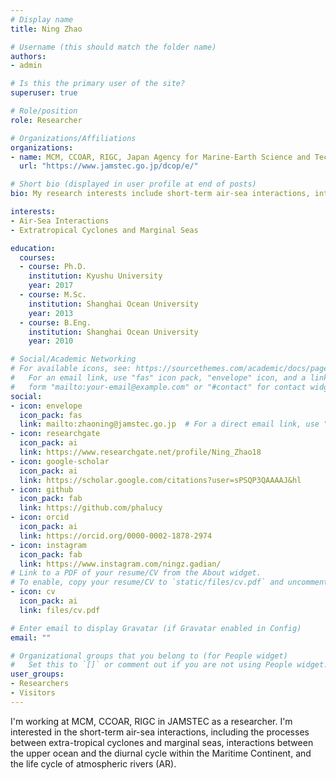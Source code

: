 ```yaml
---
# Display name
title: Ning Zhao

# Username (this should match the folder name)
authors:
- admin

# Is this the primary user of the site?
superuser: true

# Role/position
role: Researcher

# Organizations/Affiliations
organizations:
- name: MCM, CCOAR, RIGC, Japan Agency for Marine-Earth Science and Technology
  url: "https://www.jamstec.go.jp/dcop/e/"

# Short bio (displayed in user profile at end of posts)
bio: My research interests include short-term air-sea interactions, interaction between extratropical cyclones and marginal seas, the Madden-Julian Oscillation, and the diurnal cycles in Tropics.

interests:
- Air-Sea Interactions
- Extratropical Cyclones and Marginal Seas

education:
  courses:
  - course: Ph.D.
    institution: Kyushu University
    year: 2017
  - course: M.Sc.
    institution: Shanghai Ocean University
    year: 2013
  - course: B.Eng.
    institution: Shanghai Ocean University
    year: 2010

# Social/Academic Networking
# For available icons, see: https://sourcethemes.com/academic/docs/page-builder/#icons
#   For an email link, use "fas" icon pack, "envelope" icon, and a link in the
#   form "mailto:your-email@example.com" or "#contact" for contact widget.
social:
- icon: envelope
  icon_pack: fas
  link: mailto:zhaoning@jamstec.go.jp  # For a direct email link, use "mailto:test@example.org".
- icon: researchgate
  icon_pack: ai
  link: https://www.researchgate.net/profile/Ning_Zhao18
- icon: google-scholar
  icon_pack: ai
  link: https://scholar.google.com/citations?user=sPSQP3QAAAAJ&hl
- icon: github
  icon_pack: fab
  link: https://github.com/phalucy
- icon: orcid
  icon_pack: ai
  link: https://orcid.org/0000-0002-1878-2974
- icon: instagram
  icon_pack: fab
  link: https://www.instagram.com/ningz.gadian/
# Link to a PDF of your resume/CV from the About widget.
# To enable, copy your resume/CV to `static/files/cv.pdf` and uncomment the lines below.
- icon: cv
  icon_pack: ai
  link: files/cv.pdf

# Enter email to display Gravatar (if Gravatar enabled in Config)
email: ""

# Organizational groups that you belong to (for People widget)
#   Set this to `[]` or comment out if you are not using People widget.
user_groups:
- Researchers
- Visitors
---
```


I'm working at MCM, CCOAR, RIGC in JAMSTEC as a researcher. I'm interested in the short-term air-sea interactions, including the processes between extra-tropical cyclones and marginal seas, interactions between the upper ocean and the diurnal cycle within the Maritime Continent, and the life cycle of atmospheric rivers (AR).
